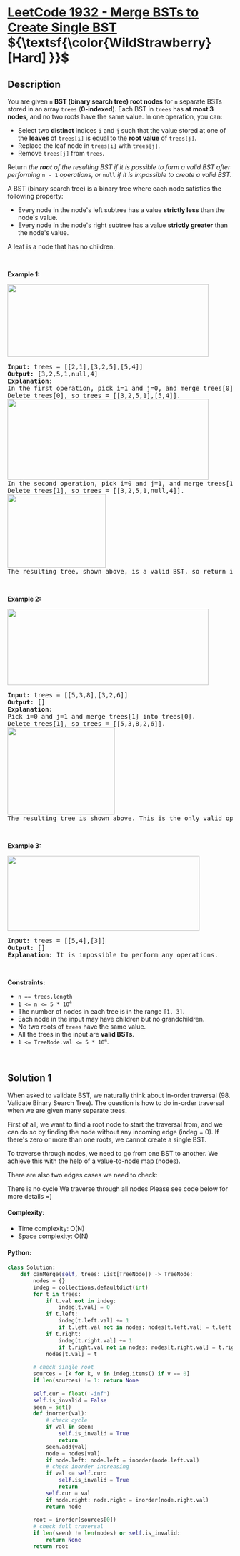 # [LeetCode 1932 - Merge BSTs to Create Single BST](https://leetcode.com/problems/merge-bsts-to-create-single-bst)    ${\textsf{\color{WildStrawberry} [Hard] }}$


## Description

<p>You are given <code>n</code> <strong>BST (binary search tree) root nodes</strong> for <code>n</code> separate BSTs stored in an array <code>trees</code> (<strong>0-indexed</strong>). Each BST in <code>trees</code> has <strong>at most 3 nodes</strong>, and no two roots have the same value. In one operation, you can:</p>

<ul>
	<li>Select two <strong>distinct</strong> indices <code>i</code> and <code>j</code> such that the value stored at one of the <strong>leaves </strong>of <code>trees[i]</code> is equal to the <strong>root value</strong> of <code>trees[j]</code>.</li>
	<li>Replace the leaf node in <code>trees[i]</code> with <code>trees[j]</code>.</li>
	<li>Remove <code>trees[j]</code> from <code>trees</code>.</li>
</ul>

<p>Return<em> the <strong>root</strong> of the resulting BST if it is possible to form a valid BST after performing </em><code>n - 1</code><em> operations, or</em><em> </em><code>null</code> <i>if it is impossible to create a valid BST</i>.</p>

<p>A BST (binary search tree) is a binary tree where each node satisfies the following property:</p>

<ul>
	<li>Every node in the node&#39;s left subtree has a value&nbsp;<strong>strictly less</strong>&nbsp;than the node&#39;s value.</li>
	<li>Every node in the node&#39;s right subtree has a value&nbsp;<strong>strictly greater</strong>&nbsp;than the node&#39;s value.</li>
</ul>

<p>A leaf is a node that has no children.</p>

<p>&nbsp;</p>
<p><strong class="example">Example 1:</strong></p>
<img alt="" src="https://spcdn.pages.dev/leetcode/problems/1932.Merge%20BSTs%20to%20Create%20Single%20BST/images/d1.png" style="width: 450px; height: 163px;" />
<pre>
<strong>Input:</strong> trees = [[2,1],[3,2,5],[5,4]]
<strong>Output:</strong> [3,2,5,1,null,4]
<strong>Explanation:</strong>
In the first operation, pick i=1 and j=0, and merge trees[0] into trees[1].
Delete trees[0], so trees = [[3,2,5,1],[5,4]].
<img alt="" src="https://spcdn.pages.dev/leetcode/problems/1932.Merge%20BSTs%20to%20Create%20Single%20BST/images/diagram.png" style="width: 450px; height: 181px;" />
In the second operation, pick i=0 and j=1, and merge trees[1] into trees[0].
Delete trees[1], so trees = [[3,2,5,1,null,4]].
<img alt="" src="https://spcdn.pages.dev/leetcode/problems/1932.Merge%20BSTs%20to%20Create%20Single%20BST/images/diagram-2.png" style="width: 220px; height: 165px;" />
The resulting tree, shown above, is a valid BST, so return its root.</pre>

<br/>

<p><strong class="example">Example 2:</strong></p>
<img alt="" src="https://spcdn.pages.dev/leetcode/problems/1932.Merge%20BSTs%20to%20Create%20Single%20BST/images/d2.png" style="width: 450px; height: 171px;" />
<pre>
<strong>Input:</strong> trees = [[5,3,8],[3,2,6]]
<strong>Output:</strong> []
<strong>Explanation:</strong>
Pick i=0 and j=1 and merge trees[1] into trees[0].
Delete trees[1], so trees = [[5,3,8,2,6]].
<img alt="" src="https://spcdn.pages.dev/leetcode/problems/1932.Merge%20BSTs%20to%20Create%20Single%20BST/images/diagram-3.png" style="width: 240px; height: 196px;" />
The resulting tree is shown above. This is the only valid operation that can be performed, but the resulting tree is not a valid BST, so return null.
</pre>

<br/>

<p><strong class="example">Example 3:</strong></p>
<img alt="" src="https://spcdn.pages.dev/leetcode/problems/1932.Merge%20BSTs%20to%20Create%20Single%20BST/images/d3.png" style="width: 430px; height: 168px;" />
<pre>
<strong>Input:</strong> trees = [[5,4],[3]]
<strong>Output:</strong> []
<strong>Explanation:</strong> It is impossible to perform any operations.
</pre>

<p>&nbsp;</p>
<p><strong>Constraints:</strong></p>

<ul>
	<li><code>n == trees.length</code></li>
	<li><code>1 &lt;= n &lt;= 5 * 10<sup>4</sup></code></li>
	<li>The number of nodes in each tree is in the range <code>[1, 3]</code>.</li>
	<li>Each node in the input may have children but no grandchildren.</li>
	<li>No two roots of <code>trees</code> have the same value.</li>
	<li>All the trees in the input are <strong>valid BSTs</strong>.</li>
	<li><code>1 &lt;= TreeNode.val &lt;= 5 * 10<sup>4</sup></code>.</li>
</ul>

<br/>

## Solution 1

When asked to validate BST, we naturally think about in-order traversal (98. Validate Binary Search Tree). The question is how to do in-order traversal when we are given many separate trees.

First of all, we want to find a root node to start the traversal from, and we can do so by finding the node without any incoming edge (indeg = 0). If there's zero or more than one roots, we cannot create a single BST.

To traverse through nodes, we need to go from one BST to another. We achieve this with the help of a value-to-node map (nodes).

There are also two edges cases we need to check:

There is no cycle
We traverse through all nodes
Please see code below for more details =)


#### Complexity:

* Time complexity: O(N)
* Space complexity: O(N)

#### Python:
```python
class Solution:
    def canMerge(self, trees: List[TreeNode]) -> TreeNode:
        nodes = {}
        indeg = collections.defaultdict(int)
        for t in trees:
            if t.val not in indeg:
                indeg[t.val] = 0
            if t.left:
                indeg[t.left.val] += 1
                if t.left.val not in nodes: nodes[t.left.val] = t.left
            if t.right:
                indeg[t.right.val] += 1
                if t.right.val not in nodes: nodes[t.right.val] = t.right
            nodes[t.val] = t
            
        # check single root
        sources = [k for k, v in indeg.items() if v == 0]
        if len(sources) != 1: return None
        
        self.cur = float('-inf')
        self.is_invalid = False
        seen = set()
        def inorder(val):
            # check cycle
            if val in seen:
                self.is_invalid = True
                return
            seen.add(val)
            node = nodes[val]
            if node.left: node.left = inorder(node.left.val)
            # check inorder increasing
            if val <= self.cur:
                self.is_invalid = True
                return
            self.cur = val
            if node.right: node.right = inorder(node.right.val)
            return node
        
        root = inorder(sources[0])
        # check full traversal
        if len(seen) != len(nodes) or self.is_invalid:
            return None
        return root
```

<!-- end -->
